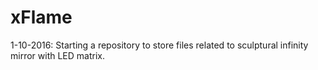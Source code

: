 # xFlame

1-10-2016: Starting a repository to store files related to sculptural infinity mirror with LED matrix.


